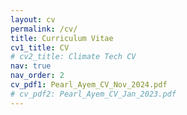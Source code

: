 ```yaml
---
layout: cv
permalink: /cv/
title: Curriculum Vitae
cv1_title: CV
# cv2_title: Climate Tech CV
nav: true
nav_order: 2
cv_pdf1: Pearl_Ayem_CV_Nov_2024.pdf
# cv_pdf2: Pearl_Ayem_CV_Jan_2023.pdf
---
```

